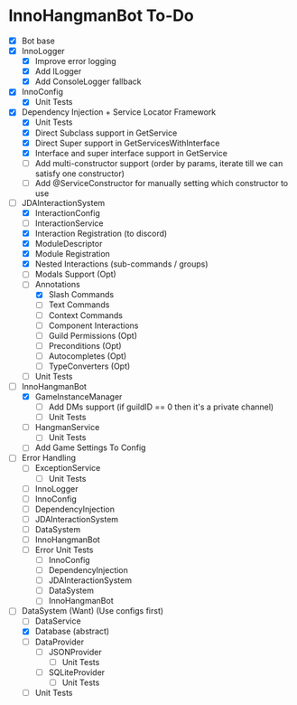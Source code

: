 # InnoHangmanBot To-Do
- [x] Bot base
- [x] InnoLogger
  - [x] Improve error logging
  - [x] Add ILogger
  - [x] Add ConsoleLogger fallback
- [x] InnoConfig
  - [x] Unit Tests
- [x] Dependency Injection + Service Locator Framework
  - [x] Unit Tests
  - [x] Direct Subclass support in GetService
  - [x] Direct Super support in GetServicesWithInterface
  - [x] Interface and super interface support in GetService
  - [ ] Add multi-constructor support (order by params, iterate till we can satisfy one constructor)
  - [ ] Add @ServiceConstructor for manually setting which constructor to use
- [ ] JDAInteractionSystem
  - [x] InteractionConfig
  - [ ] InteractionService
  - [x] Interaction Registration (to discord)
  - [x] ModuleDescriptor
  - [x] Module Registration
  - [x] Nested Interactions (sub-commands / groups) 
  - [ ] Modals Support (Opt)
  - [ ] Annotations
    - [x] Slash Commands
    - [ ] Text Commands
    - [ ] Context Commands
    - [ ] Component Interactions
    - [ ] Guild Permissions (Opt)
    - [ ] Preconditions (Opt)
    - [ ] Autocompletes (Opt)
    - [ ] TypeConverters (Opt)
  - [ ] Unit Tests
- [ ] InnoHangmanBot
  - [x] GameInstanceManager
    - [ ] Add DMs support (if guildID == 0 then it's a private channel)
    - [ ] Unit Tests
  - [ ] HangmanService
    - [ ] Unit Tests
  - [ ] Add Game Settings To Config
- [ ] Error Handling
  - [ ] ExceptionService
    - [ ] Unit Tests
  - [ ] InnoLogger
  - [ ] InnoConfig
  - [ ] DependencyInjection
  - [ ] JDAInteractionSystem
  - [ ] DataSystem
  - [ ] InnoHangmanBot
  - [ ] Error Unit Tests
    - [ ] InnoConfig
    - [ ] DependencyInjection
    - [ ] JDAInteractionSystem
    - [ ] DataSystem
    - [ ] InnoHangmanBot
- [ ] DataSystem (Want) (Use configs first)
  - [ ] DataService
  - [x] Database (abstract)
  - [ ] DataProvider
    - [ ] JSONProvider
      - [ ] Unit Tests
    - [ ] SQLiteProvider
      - [ ] Unit Tests
  - [ ] Unit Tests